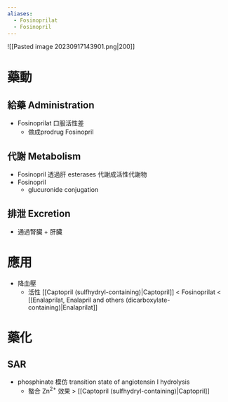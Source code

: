 ```yaml
---
aliases:
  - Fosinoprilat
  - Fosinopril
---
```


![[Pasted image 20230917143901.png|200]]
# 藥動
## 給藥 Administration
- Fosinoprilat 口服活性差
	- 做成prodrug Fosinopril
## 代謝 Metabolism
- Fosinopril 透過肝 esterases 代謝成活性代謝物
- Fosinopril
	- glucuronide conjugation
## 排泄 Excretion
- 通過腎臟 + 肝臟
# 應用
- 降血壓
	- 活性 [[Captopril (sulfhydryl-containing)|Captopril]] < Fosinoprilat < [[Enalaprilat, Enalapril and others (dicarboxylate-containing)|Enalaprilat]] 
# 藥化
## SAR
- phosphinate 模仿 transition state of angiotensin I hydrolysis
	- 螯合 Zn<sup>2+</sup> 效果 > [[Captopril (sulfhydryl-containing)|Captopril]] 
